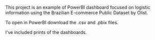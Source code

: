 This project is an example of PowerBI dashboard focused on logistic information using the Brazilian E-commerce Public Dataset by Olist.

To open in PowerBI download the .csv and .pbix files.

I've included prints of the dashboards.
